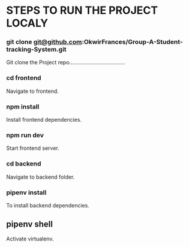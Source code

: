 # STEPS TO RUN THE PROJECT LOCALY

### git clone git@github.com:OkwirFrances/Group-A-Student-tracking-System.git 
Git clone the Project repo.....................................

### cd frontend
Navigate to frontend.

### npm install
Install  frontend dependencies.
### npm run dev
Start frontend server.

### cd backend
Navigate to backend folder.

### pipenv install
To install backend dependencies.
## pipenv shell
Activate virtualenv.
